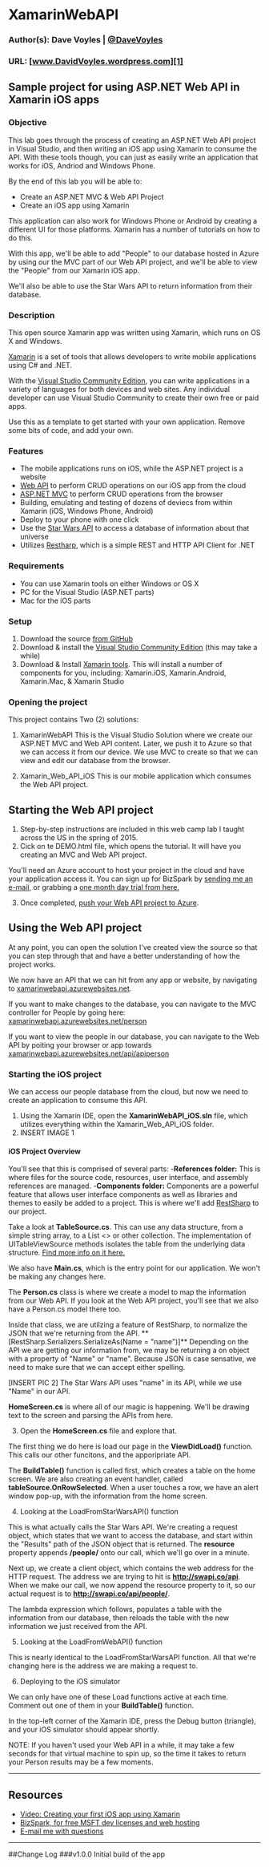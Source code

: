 # XamarinWebAPI
### Author(s): Dave Voyles | [@DaveVoyles](http://www.twitter.com/DaveVoyles)
### URL: [www.DavidVoyles.wordpress.com][1]

Sample project for using ASP.NET Web API in Xamarin iOS apps
----------
### Objective

This lab goes through the process of creating an ASP.NET Web API project in Visual Studio,
and then writing an iOS app using Xamarin to consume the API. With these tools though, you can just as easily write an 
application that works for iOS, Andriod and Windows Phone.

By the end of this lab you will be able to:

- Create an ASP.NET MVC & Web API Project
- Create an iOS app using Xamarin

This application can also work for Windows Phone or Android by creating a different UI for those platforms. Xamarin has a number of tutorials on how to do this.

With this app, we'll be able to add "People" to our database hosted in Azure by using our the MVC part of our Web API project, and we'll be able to view the "People" from our Xamarin iOS app. 

We'll also be able to use the Star Wars API to return information from their database.
 
### Description
This open source Xamarin app was written using Xamarin, which runs on OS X and Windows.  

[Xamarin](http://xamarin.com/download) is a set of tools that allows developers to write mobile applications using C# and .NET.

With the [Visual Studio Community Edition](http://www.visualstudio.com/en-us/products/visual-studio-community-vs.aspx), you can write applications in a variety of languages for both devices and web sites. Any individual developer can use Visual Studio Community to create their own free or paid apps.

Use this as a template to get started with your own application. Remove some bits of code, and add your own. 


### Features
 - The mobile applications runs on iOS, while the ASP.NET project is a website
 - [Web API](http://www.asp.net/web-api) to perform CRUD operations on our iOS app from the cloud
 - [ASP.NET MVC](http://www.asp.net/mvc) to perform CRUD operations from the browser
 - Building, emulating and testing of dozens of deviecs from within Xamarin (iOS, Windows Phone, Android)
 - Deploy to your phone with one click
 - Use the [Star Wars API](http://swapi.co/) to access a database of information about that universe 
 - Utilizes [Restharp](http://restsharp.org/), which is a simple REST and HTTP API Client for .NET

### Requirements
- You can use Xamarin tools on either Windows or OS X
- PC for the Visual Studio (ASP.NET parts)
- Mac for the iOS parts


### Setup

 1.  Download the source [from GitHub](https://github.com/DaveVoyles/XamarinWebAPI/)
 2.  Download & install the [Visual Studio Community Edition](http://www.visualstudio.com/en-us/products/visual-studio-community-vs.aspx) (this may take a while)
 3.  Download & Install [Xamarin tools](http://xamarin.com/download). This will install a number of components for you, including: Xamarin.iOS, Xamarin.Android, Xamarin.Mac, & Xamarin Studio



### Opening the project
This project contains Two (2) solutions:

1. XamarinWebAPI
This is the Visual Studio Solution where we create our ASP.NET MVC and Web API content. Later, we push it to Azure so that we can access it from our device. We use MVC to create so that we can view and edit our database from the browser. 

2. Xamarin_Web_API_iOS
This is our mobile application which consumes the Web API project. 

## Starting the Web API project
1. Step-by-step instructions are included in this web camp lab I taught across the US in the spring of 2015. 
2. Cick on te DEMO.html file, which opens the tutorial. It will have you creating an MVC and Web API project.

You'll need an Azure account to host your project in the cloud and have your application access it. You can sign up for BizSpark by [sending me an e-mail](mailto:Dvoyles@microsoft.com), or grabbing a [one month day trial from here.](http://azure.microsoft.com/en-us/pricing/free-trial/)

3. Once completed, [push your Web API project to Azure](http://www.asp.net/web-api/overview/data/using-web-api-with-entity-framework/part-10).


## Using the Web API project 
At any point, you can open the solution I've created view the source so that you can step through that and have a better understanding of how the project works.

We now have an API that we can hit from any app or website, by navigating to [xamarinwebapi.azurewebsites.net](xamarinwebapi.azurewebsites.net).

If you want to make changes to the database, you can navigate to the MVC controller for People by going here: [xamarinwebapi.azurewebsites.net/person](xamarinwebapi.azurewebsites.net/api/apiperson)

If you want to view the people in our database, you can navigate to the Web API by poiting your browser or app towards [xamarinwebapi.azurewebsites.net/api/apiperson](xamarinwebapi.azurewebsites.net/api/apiperson)


### Starting the iOS project 
We can access our people database from the cloud, but now we need to create an application to consume this API.

1. Using the Xamarin IDE, open the **XamarinWebAPI_iOS.sln** file, which utilizes everything within the Xamarin_Web_API_iOS folder.
2. INSERT IMAGE 1

#### iOS Project Overview 
You'll see that this is comprised of several parts:
-**References folder:** This is where files for the source code, resources, user interface, and assembly references are managed. 
-**Components folder:**  Components are a powerful feature that allows user interface components as well as libraries and themes to easily be added to a project. This is where we'll add [RestSharp](https://github.com/restsharp/RestSharp/wiki) to our project.

Take a look at **TableSource.cs**. This can use any data structure, from a simple string array, to a List <> or other collection. The implementation of UITableViewSource methods isolates the table from the underlying data structure. [Find more info on it here.](http://developer.xamarin.com/guides/ios/user_interface/tables/part_2_-_populating_a_table_with_data/)

We also have **Main.cs**, which is the entry point for our application. We won't be making any changes here. 

The **Person.cs** class is where we create a model to map the information from our Web API. If you look at the Web API project, you'll see that we also have a Person.cs model there too. 

Inside that class, we are utilzing a feature of RestSharp, to normalize the JSON that we're returning from the API. **	[RestSharp.Serializers.SerializeAs(Name = "name")]** Depending on the API we are getting our information from, we may be returning a on object with a property of "Name" or "name". Because JSON is case sensative, we need to make sure that we can accept either spelling. 

[INSERT PIC 2]
The Star Wars API uses "name" in its API, while we use "Name" in our API. 

**HomeScreen.cs** is where all of our magic is happening. We'll be drawing text to the screen and parsing the APIs from here.

3. Open the **HomeScreen.cs** file and explore that. 

The first thing we do here is load our page in the **ViewDidLoad()** function. This calls our other funcitons, and the apporipriate API. 

The **BuildTable()** function is called first, which creates a table on the home screen. We are also creating an event handler, called **tableSource.OnRowSelected**. When a user touches a row, we have an alert window pop-up, with the information from the home screen.

4. Looking at the LoadFromStarWarsAPI() function

This is what actually calls the Star Wars API. We're creating a request object, which states that we want to access the database, and start within the "Results" path of the JSON object that is returned.  The **resource** property appends **/people/** onto our call, which we'll go over in a minute. 

Next up, we create a client object, which contains the web address for the HTTP request. The address we are trying to hit is **http://swapi.co/api**. When we make our call, we now append the resource property to it, so our actual request is to **http://swapi.co/api/people/**.

The lambda expression which follows, populates a table with the information from our database, then reloads the table with the new information we just received from the API. 

5. Looking at the LoadFromWebAPI() function

This is nearly identical to the LoadFromStarWarsAPI function. All that we're changing here is the address we are making a request to.

6. Deploying to the iOS simulator

We can only have one of these Load functions active at each time. Comment out one of them in your **BuildTable()** function.

In the top-left corner of the Xamarin IDE, press the Debug button (triangle), and your iOS simulator should appear shortly. 

NOTE: If you haven't used your Web API in a while, it may take a few seconds for that virtual machine to spin up, so the time it takes to return your Person results may be a few moments.



----------
## Resources

- [Video: Creating your first iOS app using Xamarin](https://www.youtube.com/watch?v=RnW7m0acxg0)
- [BizSpark, for free MSFT dev licenses and web hosting](http://davevoyles.azurewebsites.net/bizspark-free-software-cloud-services-o/)
- [E-mail me with questions](mailto:Dvoyles@microsoft.com "Dvoyles@microsoft.com")

----------

##Change Log
###v1.0.0
Initial build of the app


  [1]: http://www.davidvoyles.wordpress.com "My website "

